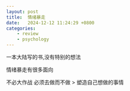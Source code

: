 ```yaml
---
layout: post
title:  情绪暴走
date:   2024-12-12 11:24:29 +0800
categories: 
    - review
    - psychology
---
```


一本大陆写的书,没有特别的想法

情绪暴走有很多面向

不必大作战 必须去做而不做 > 塑造自己想做的事情